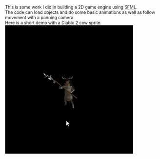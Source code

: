 This is some work I did in building a 2D game engine using [SFML](http://www.sfml-dev.org/).  
The code can load objects and do some basic animations as well as follow movement with a panning camera.  
Here is a short demo with a Diablo 2 cow sprite.  
![alt tag](https://github.com/ZachariahGlover/projects/blob/master/personal/cpp/sfml%20test/cowdemo.gif)